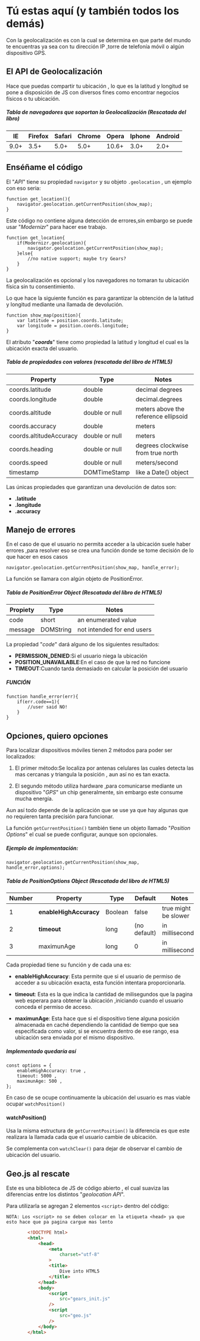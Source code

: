 # Tú estas aquí (y también todos los demás)
Con la geolocalización es con la cual se determina en que parte del mundo te encuentras ya sea con tu dirección IP ,torre de telefonía móvil o algún dispositivo GPS.

## El API de Geolocalización 
Hace que puedas compartir tu ubicación , lo que es la latitud y longitud se pone a disposición de JS con diversos fines como encontrar negocios físicos o tu ubicación.

##### Tabla de navegadores que soportan la Geolocalización (Rescatada del libro)

<table>
    <thead>
        <tr>
            <th>
                IE
            </th>
            <th>
                Firefox
            </th>
            <th>
                Safari
            </th>
            <th>
                Chrome
            </th>
            <th>
                Opera
            </th>
            <th>
                Iphone
            </th>
            <th>
                Android
            </th>
        </tr>
    </thead>
    <tbody>
        <tr>
            <td>
                9.0+
            </td>
            <td>
                3.5+
            </td>
            <td>
                5.0+
            </td>
            <td>
                5.0+
            </td>
            <td>
                10.6+
            </td>
            <td>
                3.0+
            </td>
            <td>
                2.0+
            </td>
        </tr>
    </tbody>
</table>

## Enséñame el código
El "*API*" tiene su propiedad `navigator` y su objeto `.geolocation` , un ejemplo con eso seria:

    function get_location(){
        navigator.geolocation.getCurrentPosition(show_map);
    }
   
Este código no contiene alguna detección de errores,sin embargo se puede usar "*Modernizr*" para hacer ese trabajo.

    function get_location{
        if(Modernizr.geolocation){
            navigator.geolocation.getCurrentPosition(show_map);
        }else{
            //no native support; maybe try Gears?
        }
    }

La geolocalización es opcional y los navegadores no tomaran tu ubicación física sin tu consentimiento.

Lo que hace la siguiente función es para garantizar la obtención de la latitud y longitud mediante una llamada de devolución.
   
    function show_map(position){
        var latitude = position.coords.latitude;
        var longitude = position.coords.longitude;
    }
    
El atributo "***coords***" tiene como propiedad la latitud y longitud el cual es la ubicación exacta del usuario.

##### Tabla de propiedades con valores (rescatada del libro de HTML5)


<table>
    <thead>
        <tr>
            <th>
                Property
            </th>
            <th>
                Type
            </th>
            <th>
                Notes
            </th>
        </tr>
    </thead>
    <tbody>
        <tr>
            <td>
                coords.latitude
            </td>
            <td>
                double
            </td>
            <td>
                decimal degrees
            </td>
        </tr>
        <tr>
            <td>
                coords.longitude
            </td>
            <td>
                double
            </td>
            <td>
                decimal.degrees
            </td>
        </tr>
        <tr>
            <td>
                coords.altitude
            </td>
            <td>
                double or null
            </td>
            <td>
                meters above the reference ellipsoid
            </td>
        </tr>
        <tr>
            <td>
                coords.accuracy
            </td>
            <td>
                double
            </td>
            <td>
                meters
            </td>
        </tr>
        <tr>
            <td>
                coords.altitudeAccuracy
            </td>
            <td>
                double or null 
            </td>
            <td>
                meters
            </td>
        </tr>
        <tr>
            <td>
                coords.heading
            </td>
            <td>
                double or null
            </td>
            <td>
                degrees clockwise from true north
            </td>
        </tr>
        <tr>
            <td>
                coords.speed
            </td>
            <td>
                double or null
            </td>
            <td>
                meters/second
            </td>
        </tr>
        <tr>
            <td>
                timestamp
            </td>
            <td>
                DOMTimeStamp
            </td>
            <td>
                like a Date() object
            </td>
        </tr>
    </tbody>
</table>

Las únicas propiedades que garantizan una devolución de datos son:
* **.latitude**
* **.longitude**
* **.accuracy**

## Manejo de errores

En el caso de que el usuario no permita acceder a la ubicación suele haber errores ,para resolver eso se crea una función donde se tome decisión de lo que hacer en esos casos

    navigator.geolocation.getCurrentPosition(show_map, handle_error);
    
La función se llamara con algún objeto de PositionError.

##### Tabla de PositionError Object (Rescatada del libro de HTML5)

<table>
    <thead>
        <tr>
            <th>
                Propiety
            </th>
            <th>
                Type
            </th>
            <th>
                Notes
            </th>
        </tr>
    </thead>
    <tbody>
        <tr>
            <td>
                code
            </td>
            <td>
                short
            </td>
            <td>
                an enumerated value
            </td>
        </tr>
        <tr>
            <td>
                message
            </td>
            <td>
                DOMString
            </td>
            <td>
                not intended for end users
            </td>
        </tr>
    </tbody>
</table>

La propiedad "*code*" dará alguno de los siguientes resultados:

* **PERMISSION_DENIED**:Si el usuario niega la ubicación
* **POSITION_UNAVAILABLE**:En el caso de que la red no funcione 
* **TIMEOUT**:Cuando tarda demasiado en calcular la posición del usuario

##### FUNCIÓN

    function handle_error(err){
        if(err.code==1){
            //user said NO!
        }
    }
    
## Opciones, quiero opciones

Para localizar dispositivos móviles tienen 2 métodos para poder ser localizados:

1. El primer método:Se localiza por antenas celulares las cuales detecta las mas cercanas y triangula la posición , aun así no es tan exacta.

1. El segundo método utiliza hardware ,para comunicarse mediante un dispositivo "*GPS*" un chip generalmente, sin embargo este consume mucha energía.

Aun así todo depende de la aplicación que se use ya que hay algunas que no requieren tanta precisión para funcionar.

La función `getCurrentPosition()` también tiene un objeto llamado "*Position Options*" el cual se puede configurar, aunque son opcionales.

##### Ejemplo de implementación:

    navigator.geolocation.getCurrentPosition(show_map, handle_error,options);
    
    
##### Tabla de PositionOptions Object (Rescatada del libro de HTML5)

<table>
    <thead>
        <tr>
            <th>
                Number
            </th>
            <th>
                Property
            </th>
            <th>
                Type
            </th>
            <th>
                Default
            </th>
            <th>
                Notes
            </th>
        </tr>
    </thead>
    <tbody>
        <tr>
            <td>
                1
            </td>
            <td>
                <strong>  
                    enableHighAccuracy
                </strong>
            </td>
            <td>
                Boolean
            </td>
            <td>
                false
            </td>
            <td>
                true might be slower
            </td>
        </tr>
        <tr>
            <td>
                2
            </td>
            <td>
                <strong>
                    timeout
                </strong>
            </td>
            <td>
                long
            </td>
            <td>
                (no default)
            </td>
            <td>
                in milliseconds
            </td>
        </tr>
        <tr>
            <td>
                3
            </td>
            <td>
                maximunAge
            </td>
            <td>
                long
            </td>
            <td>
                0
            </td>
            <td>
                in milliseconds
            </td>
        </tr>
    </tbody>
</table>

Cada propiedad tiene su función y de cada una es:
* **enableHighAccuracy**: Esta permite que si el usuario de permiso de acceder a su ubicación exacta, esta función intentara proporcionarla.

* **timeout**: Esta es la que indica la cantidad de milisegundos que la pagina web esperara para obtener la ubicación ,iniciando cuando el usuario conceda el permiso de acceso.

* **maximunAge**: Esta hace que si el dispositivo tiene alguna posición almacenada en caché dependiendo la cantidad de tiempo que sea especificada como valor, si se encuentra dentro de ese rango, esa ubicación sera enviada por el mismo dispositivo.

##### Implementado quedaría así

    const options = {
        enableHighAccuracy: true , 
        timeout: 5000 ,
        maximunAge: 500 ,
    };
  
En caso de se ocupe continuamente la ubicación del usuario es mas viable ocupar `watchPosition()`

#### watchPosition() 
Usa la misma estructura de `getCurrentPosition()` la diferencia es que este realizara la llamada cada que el usuario cambie de ubicación.

Se complementa con `watchClear()` para dejar de observar el cambio de ubicación del usuario.

## Geo.js al rescate

Este es una biblioteca de JS de código abierto , el cual suaviza las diferencias entre los distintos "*geolocation API*". 
  
Para utilizarla se agregan 2 elementos `<script>` dentro del código:

`NOTA: Los <script> no se deben colocar en la etiqueta <head> ya que esto hace que pa pagina cargue mas lento`
    
```html
        <!DOCTYPE html>
        <html>
            <head>
                <meta 
                    charset="utf-8"
                >
                <title>
                    Dive into HTML5
                </title>
            </head>
            <body>
                <script 
                    src="gears_init.js"
                />
                <script 
                    src="geo.js"
                />
            </body>
        </html>
```
